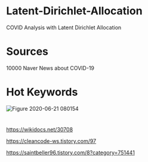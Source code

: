 # Latent-Dirichlet-Allocation
COVID Analysis with Latent Dirichlet Allocation

# Sources
10000 Naver News about COVID-19

# Hot Keywords
![Figure 2020-06-21 080154](https://user-images.githubusercontent.com/59387983/85222198-463cc000-b3f4-11ea-91de-321f31fac4f3.png)

# 
https://wikidocs.net/30708

https://cleancode-ws.tistory.com/97

https://saintbeller96.tistory.com/8?category=751441
